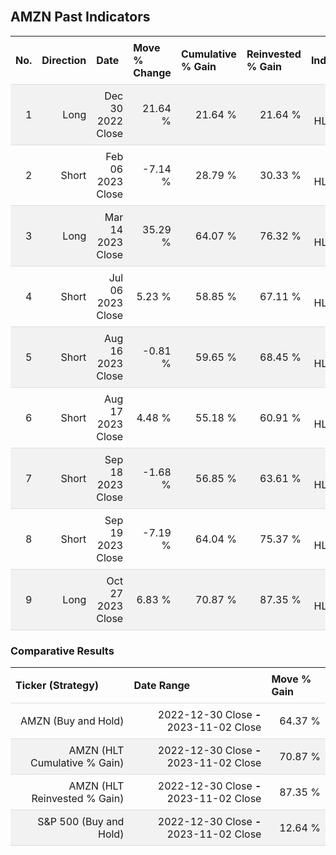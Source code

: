 
<style>
.hits {
            border-collapse: collapse;
            width: 100%;
        }
        .hits th, td {
            padding: 8px;
            border-bottom: 1px solid #ddd;
        }
        
        .hits td {text-align: right;}
        .hits th {text-align: left;}
        
        .hits tr:nth-child(even) {
            background-color: #f2f2f2;
        }
        
        .chartCol {
            width: 50%;
            float: left;
            padding: 20px;
        }  
</style>
    
<br>

## AMZN Past Indicators

<table class="hits">
    <tr>
        <th>No.</th>
        <th>Direction</th>
        <th>Date</th>
        <th>Move % Change</th>
        <th>Cumulative % Gain</th>
        <th>Reinvested % Gain</th>
        <th>Indicator</th>
      </tr>
    <tr>
        <td>1</td>
        <td>Long</td>
        <td>Dec 30 2022 Close</td>
        <td>21.64 %</td>
        <td>21.64 %</td>
        <td>21.64 %</td>
        <td>Long HLT 345</td>
    </tr>
    <tr>
        <td>2</td>
        <td>Short</td>
        <td>Feb 06 2023 Close</td>
        <td>-7.14 %</td>
        <td>28.79 %</td>
        <td>30.33 %</td>
        <td>Short HLT 344</td>
    </tr>
    <tr>
        <td>3</td>
        <td>Long</td>
        <td>Mar 14 2023 Close</td>
        <td>35.29 %</td>
        <td>64.07 %</td>
        <td>76.32 %</td>
        <td>Long HLT 315</td>
    </tr>
    <tr>
        <td>4</td>
        <td>Short</td>
        <td>Jul 06 2023 Close</td>
        <td>5.23 %</td>
        <td>58.85 %</td>
        <td>67.11 %</td>
        <td>Short HLT 315</td>
    </tr>
    <tr>
        <td>5</td>
        <td>Short</td>
        <td>Aug 16 2023 Close</td>
        <td>-0.81 %</td>
        <td>59.65 %</td>
        <td>68.45 %</td>
        <td>Short HLT 302</td>
    </tr>
    <tr>
        <td>6</td>
        <td>Short</td>
        <td>Aug 17 2023 Close</td>
        <td>4.48 %</td>
        <td>55.18 %</td>
        <td>60.91 %</td>
        <td>Short HLT 304</td>
    </tr>
    <tr>
        <td>7</td>
        <td>Short</td>
        <td>Sep 18 2023 Close</td>
        <td>-1.68 %</td>
        <td>56.85 %</td>
        <td>63.61 %</td>
        <td>Short HLT 345</td>
    </tr>
    <tr>
        <td>8</td>
        <td>Short</td>
        <td>Sep 19 2023 Close</td>
        <td>-7.19 %</td>
        <td>64.04 %</td>
        <td>75.37 %</td>
        <td>Short HLT 304</td>
    </tr>
    <tr>
        <td>9</td>
        <td>Long</td>
        <td>Oct 27 2023 Close</td>
        <td>6.83 %</td>
        <td>70.87 %</td>
        <td>87.35 %</td>
        <td>Long HLT 361</td>
    </tr>
    
</table>

### Comparative Results

<table class="hits">
    <thead>
        <th>Ticker (Strategy)</th>
        <th>Date Range</th>
        <th>Move % Gain</th>
    </thead>
    <tbody>
        <tr>
            <td>AMZN (Buy and Hold)</td>
            <td>2022-12-30 Close <b>-</b> 2023-11-02 Close</td>
            <td>64.37 %</td>
        </tr>
        <tr>
            <td>AMZN (HLT Cumulative % Gain)</td>
            <td>2022-12-30 Close <b>-</b> 2023-11-02 Close</td>
            <td>70.87 %</td>
        </tr>
        <tr>
            <td>AMZN (HLT Reinvested % Gain)</td>
            <td>2022-12-30 Close <b>-</b> 2023-11-02 Close</td>
            <td>87.35 %</td>
        </tr>
        <tr>
            <td>S&P 500 (Buy and Hold)</td>
            <td>2022-12-30 Close <b>-</b> 2023-11-02 Close</td>
            <td>12.64 %</td>
        </tr>
    </tbody>
</table>
<br>
<br>